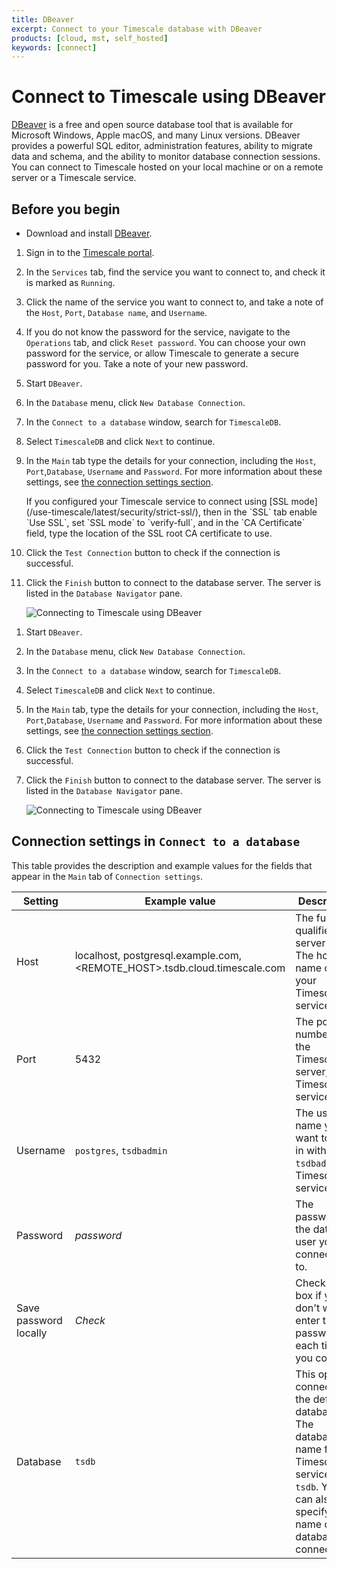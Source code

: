 ```yaml
---
title: DBeaver
excerpt: Connect to your Timescale database with DBeaver
products: [cloud, mst, self_hosted]
keywords: [connect]
---
```


# Connect to Timescale using DBeaver

[DBeaver][dbeaver] is a free and open source database tool that is available for
Microsoft Windows, Apple macOS, and many Linux versions. DBeaver provides a
powerful SQL editor, administration features, ability to migrate data and
schema, and the ability to monitor database connection sessions. You can connect
to Timescale hosted on your local machine or on a remote server or a Timescale
service.

## Before you begin

*   Download and install [DBeaver][dbeaver-downloads].

<Tabs label="Connect to Timescale with DBeaver">

<Tab title="Timescale">

<Procedure>

1.  Sign in to the [Timescale portal][tsc-portal].
1.  In the `Services` tab, find the service you want to connect to, and check
    it is marked as `Running`.
1.  Click the name of the service you want to connect to, and take a note
     of the `Host`, `Port`, `Database name`, and `Username`.
1.  [](#)<Optional />If you do not know the password for the service, navigate to the
    `Operations` tab, and click `Reset password`. You can choose
    your own password for the service, or allow Timescale to generate a
    secure password for you. Take a note of your new password.
1.  Start `DBeaver`.
1.  In the `Database` menu, click `New Database Connection`.
1.  In the `Connect to a database` window, search for `TimescaleDB`.
1.  Select `TimescaleDB` and click `Next` to continue.
1.  In the `Main` tab type the details for your connection, including the
    `Host`, `Port`,`Database`, `Username` and `Password`. For more information
    about these settings, see [the connection settings section][connection-settings].

    <Highlight type="note">
    If you configured your Timescale service to connect using
    [SSL mode](/use-timescale/latest/security/strict-ssl/),
    then in the `SSL` tab enable `Use SSL`, set `SSL mode` to `verify-full`, and
    in the `CA Certificate` field, type the location of the SSL root CA
    certificate to use.
    </Highlight>

1.  Click the `Test Connection` button to check if the connection is successful.
1.  Click the `Finish` button to connect to the database server. The server is
    listed in the `Database Navigator` pane.

    <img class="maincontent__illustration"
    src="https://assets.timescale.com/docs/images/timescale_cloud_dbeaver.webp"
    alt="Connecting to Timescale using DBeaver"/>

</Procedure>

</Tab>

<Tab title="Self-hosted Timescale">

<Procedure>

1.  Start `DBeaver`.
1.  In the `Database` menu, click `New Database Connection`.
1.  In the `Connect to a database` window, search for `TimescaleDB`.
1.  Select `TimescaleDB` and click `Next` to continue.
1.  In the `Main` tab, type the details for your connection, including the
    `Host`, `Port`,`Database`, `Username` and `Password`. For more information
    about these settings, see [the connection settings section][connection-settings].
1.  Click the `Test Connection` button to check if the connection is successful.
1.  Click the `Finish` button to connect to the database server. The server is
    listed in the `Database Navigator` pane.

    <img class="maincontent__illustration"
    src="https://assets.timescale.com/docs/images/on_premise_dbeaver.webp"
    alt="Connecting to Timescale using DBeaver"/>

</Procedure>

</Tab>

</Tabs>

## Connection settings in `Connect to a database`

This table provides the description and example values for the fields that
appear in the `Main` tab of `Connection settings`.

|Setting|Example value|Description|
|-|-|-|
|Host|localhost, postgresql.example.com, <REMOTE_HOST>.tsdb.cloud.timescale.com|The fully qualified server name. The host name of your Timescale service.|
|Port|5432|The port number of the TimescaleDB server, Timescale service.|
|Username|`postgres`, `tsdbadmin`|The user name you want to log in with. Use `tsdbadmin` for Timescale services|
|Password|*password*|The password for the database user you are connecting to.|
|Save password locally|*Check*|Check this box if you don't want to enter the password each time you connect.|
|Database|`tsdb`|This option connects to the default database. The database name for a Timescale service is `tsdb`. You can also specify the name of the database to connect to.|

[dbeaver]: https://dbeaver.io/
[dbeaver-downloads]: https://dbeaver.io/download/
[connection-settings]: #connection-settings-in-connect-to-a-database
[tsc-portal]: https://console.cloud.timescale.com/
